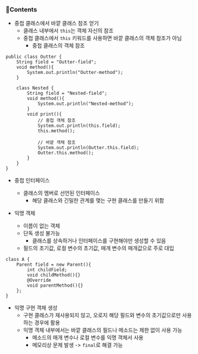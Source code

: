 ### 📒Contents

- 중첩 클래스에서 바깥 클래스 참조 얻기
    + 클래스 내부에서 `this`는 객체 자신의 참조
    + 중첩 클래스에서 `this` 키워드를 사용하면 바깥 클래스의 객체 참조가 아님
        * 중첩 클래스의 객체 참조
```
public class Outter {
    String field = "Outter-field";
    void method(){
        System.out.println("Outter-method");
    }

    class Nested {
        String field = "Nested-field";
        void method(){
            System.out.println("Nested-method");
        }
        void print(){
            // 중첩 객체 참조
            System.out.println(this.field);
            this.method();

            // 바깥 객체 참조
            System.out.println(Outter.this.field);
            Outter.this.method();
        }
    }
}
```

- 중첩 인터페이스
    + 클래스의 멤버로 선언된 인터페이스
        * 해당 클래스와 긴밀한 관계를 맺는 구현 클래스를 만들기 위함

- 익명 객체
    + 이름이 없는 객체
    + 단독 생성 불가능
        * 클래스를 상속하거나 인터페이스를 구현해야만 생성할 수 있음
    + 필드의 초기값, 로컬 변수의 초기값, 매개 변수의 매개값으로 주로 대입
```
class A {
    Parent field = new Parent(){
        int childField;
        void childMethod(){}
        @Override
        void parentMethod(){}
    };
}
```

- 익명 구현 객체 생성
    + 구현 클래스가 재사용되지 않고, 오로지 해당 필드와 변수의 초기값으로만 사용하는 경우에 활용
    + 익명 객체 내부에서는 바깥 클래스의 필드나 메소드는 제한 없이 사용 가능
        * 메소드의 매개 변수나 로컬 변수를 익명 객체서 사용
        * 메모리상 문제 발생 -> `final`로 해결 가능